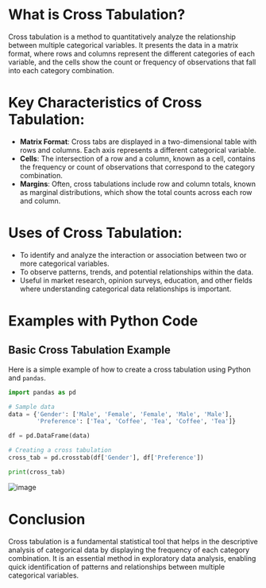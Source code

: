 # What is Cross Tabulation?
Cross tabulation is a method to quantitatively analyze the relationship between multiple categorical variables. It presents the data in a matrix format, where rows and columns represent the different categories of each variable, and the cells show the count or frequency of observations that fall into each category combination.

# Key Characteristics of Cross Tabulation:
- **Matrix Format**: Cross tabs are displayed in a two-dimensional table with rows and columns. Each axis represents a different categorical variable.
- **Cells**: The intersection of a row and a column, known as a cell, contains the frequency or count of observations that correspond to the category combination.
- **Margins**: Often, cross tabulations include row and column totals, known as marginal distributions, which show the total counts across each row and column.

# Uses of Cross Tabulation:
- To identify and analyze the interaction or association between two or more categorical variables.
- To observe patterns, trends, and potential relationships within the data.
- Useful in market research, opinion surveys, education, and other fields where understanding categorical data relationships is important.

# Examples with Python Code

## Basic Cross Tabulation Example
Here is a simple example of how to create a cross tabulation using Python and `pandas`.

```python
import pandas as pd

# Sample data
data = {'Gender': ['Male', 'Female', 'Female', 'Male', 'Male'],
        'Preference': ['Tea', 'Coffee', 'Tea', 'Coffee', 'Tea']}

df = pd.DataFrame(data)

# Creating a cross tabulation
cross_tab = pd.crosstab(df['Gender'], df['Preference'])

print(cross_tab)
```
![image](https://github.com/yangshiteng/Data-Science-Learning-Path/assets/60442877/979d08f5-d81e-48b0-8798-131fafa01b43)

# Conclusion
Cross tabulation is a fundamental statistical tool that helps in the descriptive analysis of categorical data by displaying the frequency of each category combination. It is an essential method in exploratory data analysis, enabling quick identification of patterns and relationships between multiple categorical variables.
